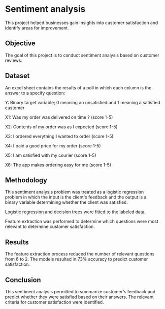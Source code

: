 # Sentiment analysis
This project helped businesses gain insights into customer satisfaction and identify areas for improvement.

## Objective
The goal of this project is to conduct sentiment analysis based on customer reviews. 

## Dataset
An excel sheet contains the results of a poll in which each column is the answer to a specify question:

Y: Binary target variable; 0 meaning an unsatisfied and 1 meaning a satisfied customer

X1: Was my order was delivered on time ? (score 1-5)

X2: Contents of my order was as I expected (score 1-5)

X3: I ordered everything I wanted to order (score 1-5)

X4: I paid a good price for my order (score 1-5)

X5: I am satisfied with my courier (score 1-5)

X6: The app makes ordering easy for me (score 1-5)

## Methodology
This sentiment analysis problem was treated as a logistic regression problem in which the input is the client's feedback and the output is a binary variable determining whether the client was satisfied.

Logistic regression and decision trees were fitted to the labeled data.

Feature extraction was performed to determine which questions were most relevant to determine customer satisfaction.

## Results
The feature extraction process reduced the number of relevant questions from 6 to 2.
The models resulted in 73% accuracy to predict customer satisfaction.

## Conclusion
This sentiment analysis permitted to summarize customer's feedback and predict whether they were satisfied based on their answers.
The relevant criteria for customer satisfaction were identified.
